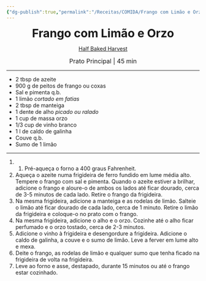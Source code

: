 ```yaml
---
{"dg-publish":true,"permalink":"/Receitas/COMIDA/Frango com Limão e Orzo/","title":"Frango com Limão e Orzo","tags":["💚ok"]}
---
```


<div style="text-align: center;"> <span style="font-size: 30px;"><b>Frango com Limão e Orzo</b></span> </div>

<span class="center"> <center> [Half Baked Harvest](https://www.halfbakedharvest.com/one-skillet-lemon-butter-chicken-and-orzo/) </center></span>

<div style="text-align: center;"> <span style="font-size: 16px;">  Prato Principal | 45 min </span> </div>

---
- 2 tbsp de azeite
- 900 g de peitos de frango ou coxas
- Sal e pimenta q.b.
- 1 limão *cortado em fatias*
- 2 tbsp de manteiga
- 1 dente de alho *picado ou ralado*
- 1 cup de massa orzo
- 1/3 cup de vinho branco
- 1 l de caldo de galinha
- Couve q.b.
- Sumo de 1 limão
---
1. 1. Pré-aqueça o forno a 400 graus Fahrenheit.
2. Aqueça o azeite numa frigideira de ferro fundido em lume média alto. Tempere o frango com sal e pimenta. Quando o azeite estiver a brilhar, adicione o frango e aloure-o de ambos os lados até ficar dourado, cerca de 3-5 minutos de cada lado. Retire o frango da frigideira.
3. Na mesma frigideira, adicione a manteiga e as rodelas de limão. Salteie o limão até ficar dourado de cada lado, cerca de 1 minuto. Retire o limão da frigideira e coloque-o no prato com o frango. 
4. Na mesma frigideira, adicione o alho e o orzo. Cozinhe até o alho ficar perfumado e o orzo tostado, cerca de 2-3 minutos. 
5. Adicione o vinho à frigideira e desengordure a frigideira. Adicione o caldo de galinha, a couve e o sumo de limão. Leve a ferver em lume alto e mexa.
6. Deite o frango, as rodelas de limão e qualquer sumo que tenha ficado na frigideira de volta na frigideira. 
7. Leve ao forno e asse, destapado, durante 15 minutos ou até o frango estar cozinhado.